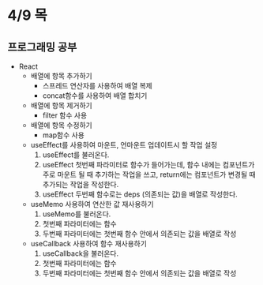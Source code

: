 # 4/9 목

## 프로그래밍 공부

* React
  * 배열에 항목 추가하기
    * 스프레드 연산자를 사용하여 배열 복제
    * concat함수를 사용하여 배열 합치기
  * 배열에 항목 제거하기
    * filter 함수 사용
  * 배열에 항목 수정하기
    * map함수 사용
  * useEffect를 사용하여 마운트, 언마운트 업데이트시 할 작업 설정
    1. useEffect를 불러온다.
    2. useEffect 첫번째 파라미터로 함수가 들어가는데, 함수 내에는 컴포넌트가 주로 마운트 될 때 추가하는 작업을 쓰고, return에는 컴포넌트가 변경될 때 추가되는 작업을 작성한다.
    3. useEffect 두번째 함수로는 deps \(의존되는 값\)을 배열로 작성한다.
  * useMemo 사용하여 연산한 값 재사용하기
    1. useMemo를 불러온다.
    2. 첫번째 파라미터에는 함수
    3. 두번째 파라미터에는 첫번째 함수 안에서 의존되는 값을 배열로 작성
  * useCallback 사용하여 함수 재사용하기
    1. useCallback을 불러온다.
    2. 첫번째 파라미터에는 함수
    3. 두번째 파라미터에는 첫번째 함수 안에서 의존되는 값을 배열로 작성

